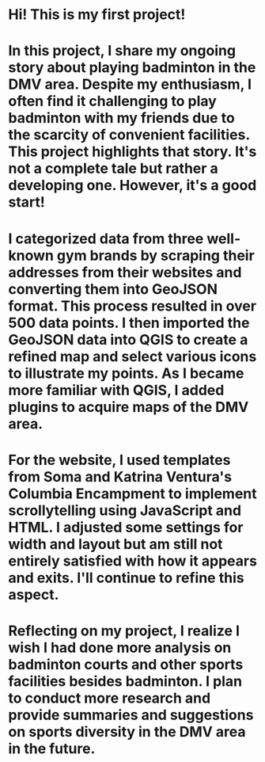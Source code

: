 # Hi! This is my first project!
# In this project, I share my ongoing story about playing badminton in the DMV area. Despite my enthusiasm, I often find it challenging to play badminton with my friends due to the scarcity of convenient facilities. This project highlights that story. It's not a complete tale but rather a developing one. However, it's a good start!

# I categorized data from three well-known gym brands by scraping their addresses from their websites and converting them into GeoJSON format. This process resulted in over 500 data points. I then imported the GeoJSON data into QGIS to create a refined map and select various icons to illustrate my points. As I became more familiar with QGIS, I added plugins to acquire maps of the DMV area.

# For the website, I used templates from Soma and Katrina Ventura's Columbia Encampment to implement scrollytelling using JavaScript and HTML. I adjusted some settings for width and layout but am still not entirely satisfied with how it appears and exits. I'll continue to refine this aspect.

# Reflecting on my project, I realize I wish I had done more analysis on badminton courts and other sports facilities besides badminton. I plan to conduct more research and provide summaries and suggestions on sports diversity in the DMV area in the future.

